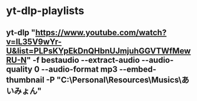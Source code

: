# yt-dlp-playlists

## yt-dlp "https://www.youtube.com/watch?v=IL35V9wYr-U&list=PLPsKYpEkDnQHbnUJmjuhGGVTWfMewRU-N" -f bestaudio --extract-audio --audio-quality 0 --audio-format mp3 --embed-thumbnail -P "C:\Personal\Resources\Musics\あいみょん"
